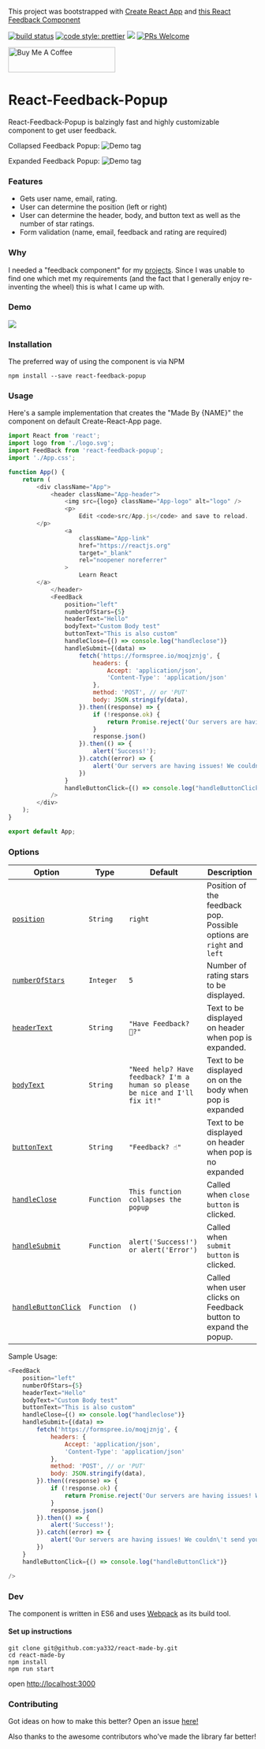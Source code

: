 This project was bootstrapped with [Create React App](https://github.com/facebook/create-react-app) and [this React Feedback Component](https://www.npmjs.com/package/react-feedback)

[![build status](https://travis-ci.org/ya332/react-feedback-popup.svg?branch=master)](https://travis-ci.org/ya332/react-made-by)
[![code style: prettier](https://img.shields.io/badge/code_style-prettier-ff69b4.svg?style=flat-square)](https://github.com/prettier/prettier)
<a href="https://codeclimate.com/github/ya332/react-feedback-popup/maintainability"><img src="https://api.codeclimate.com/v1/badges/b9edb2810b02bb845d20/maintainability" /></a>
[![PRs Welcome](https://img.shields.io/badge/PRs-welcome-green.svg)](https://github.com/ya332/react-made-by/blob/master/CONTRIBUTING.md)


<a href="https://www.buymeacoffee.com/ya332" target="_blank"><img src="https://cdn.buymeacoffee.com/buttons/arial-yellow.png" alt="Buy Me A Coffee" style="height: 51px !important;width: 217px !important;" ></a>

# React-Feedback-Popup

React-Feedback-Popup is balzingly fast and highly customizable component to get user feedback.

Collapsed Feedback Popup:
<img src="./assets/collapsed_tag.png" alt="Demo tag">

Expanded Feedback Popup:
<img src="./assets/expanded_tag.png" alt="Demo tag">

### Features

- Gets user name, email, rating.
- User can determine the position (left or right)
- User can determine the header, body, and button text as well as the number of star ratings.
- Form validation (name, email, feedback and rating are required)

### Why

I needed a "feedback component" for my [projects](http://ya332.github.io#projects). Since I was unable to find one which met my requirements (and the fact that I generally enjoy re-inventing the wheel) this is what I came up with.

### Demo

![](./assets/demo.gif)


### Installation

The preferred way of using the component is via NPM

```
npm install --save react-feedback-popup
```

### Usage

Here's a sample implementation that creates the "Made By {NAME}" the component on default Create-React-App page.

```javascript
import React from 'react';
import logo from './logo.svg';
import FeedBack from 'react-feedback-popup';
import './App.css';

function App() {
	return (
		<div className="App">
			<header className="App-header">
				<img src={logo} className="App-logo" alt="logo" />
				<p>
					Edit <code>src/App.js</code> and save to reload.
        </p>
				<a
					className="App-link"
					href="https://reactjs.org"
					target="_blank"
					rel="noopener noreferrer"
				>
					Learn React
        </a>
			</header>
			<FeedBack
				position="left"
				numberOfStars={5}
				headerText="Hello"
				bodyText="Custom Body test"
				buttonText="This is also custom"
				handleClose={() => console.log("handleclose")}
				handleSubmit={(data) => 
					fetch('https://formspree.io/moqjznjg', {
						headers: {
							Accept: 'application/json',
							'Content-Type': 'application/json'
						},
						method: 'POST', // or 'PUT'
						body: JSON.stringify(data),
					}).then((response) => { 
						if (!response.ok) {
							return Promise.reject('Our servers are having issues! We couldn\'t send your feedback!');
						}
						response.json()
					}).then(() => {
						alert('Success!');
					}).catch((error) => {
						alert('Our servers are having issues! We couldn\'t send your feedback!', error);
					})
				}
				handleButtonClick={() => console.log("handleButtonClick")}
			/>
		</div>
	);
}

export default App;

```


<a name="Options"></a>

### Options

| Option                                |  Type    | Default                 | Description                                                     	|
| ------------------------------------- | -------- | ----------------------- | --------------------------------------------------------------  	|
| [`position`](#tagsOption)             | `String` | `right` | Position of the feedback pop. Possible options are `right` and `left`                                             |
| [`numberOfStars`](#suggestionsOption) | `Integer` | `5`                    | Number of rating stars to be displayed.                 	| 
| [`headerText`](#delimiters)             | `String` | `"Have Feedback? 📝?"`                    | Text to be displayed on header when pop is expanded.          |
| [`bodyText`](#delimiters)               | `String` | `"Need help? Have feedback? I'm a human so please be nice and I'll fix it!"`                  | Text to be displayed on on the body when pop is expanded        			    |
| [`buttonText`](#delimiters)             | `String` | `"Feedback? ☝️"`                  | Text to be displayed on header when pop is no expanded         			|
| [`handleClose`](#delimiters)            | `Function` | `This function collapses the popup`                  | Called when `close button` is clicked.   					|
| [`handleSubmit`](#delimiters)           | `Function` | `alert('Success!') or alert('Error')`                  | Called when `submit button` is clicked.    					|
| [`handleButtonClick`](#delimiters)      | `Function` | `()`                  | Called when user clicks on Feedback button to expand the popup.               	    |

Sample Usage:

```js
<FeedBack
	position="left"
	numberOfStars={5}
	headerText="Hello"
	bodyText="Custom Body test"
	buttonText="This is also custom"
	handleClose={() => console.log("handleclose")}
	handleSubmit={(data) => 
		fetch('https://formspree.io/moqjznjg', {
			headers: {
				Accept: 'application/json',
				'Content-Type': 'application/json'
			},
			method: 'POST', // or 'PUT'
			body: JSON.stringify(data),
		}).then((response) => { 
			if (!response.ok) {
				return Promise.reject('Our servers are having issues! We couldn\'t send your feedback!');
			}
			response.json()
		}).then(() => {
			alert('Success!');
		}).catch((error) => {
			alert('Our servers are having issues! We couldn\'t send your feedback!', error);
		})
	}
	handleButtonClick={() => console.log("handleButtonClick")}

/>
```

### Dev

The component is written in ES6 and uses [Webpack](http://webpack.github.io/) as its build tool.

#### Set up instructions

```
git clone git@github.com:ya332/react-made-by.git
cd react-made-by
npm install
npm run start
```
open [http://localhost:3000](http://localhost:3000)


### Contributing

Got ideas on how to make this better? Open an issue [here!](https://github.com/ya332/react-made-by/issues/new)

Also thanks to the awesome contributors who've made the library far better!

[default-suggestions-filter-logic]: https://github.com/ya332/react-made-by/blob/v4.0.1/lib/MadeBy.js#L83
[includes-polyfill]: https://github.com/mathiasbynens/String.prototype.includes

